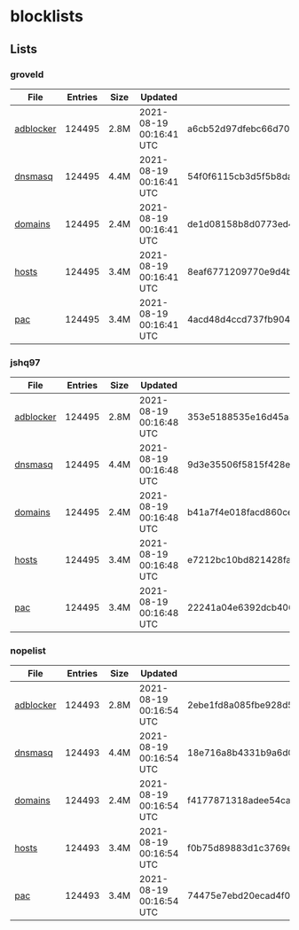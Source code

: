 # blocklists

## Lists

### groveld

|File|Entries|Size|Updated|Hash|
|-|-|-|-|-|
|[adblocker](https://raw.githubusercontent.com/groveld/blocklists/lists/groveld/adblocker.txt)|124495|2.8M|2021-08-19 00:16:41 UTC|a6cb52d97dfebc66d7038f98158a17285e2820e989b9c7fd40f7cb9f0e93f74c|
|[dnsmasq](https://raw.githubusercontent.com/groveld/blocklists/lists/groveld/dnsmasq.txt)|124495|4.4M|2021-08-19 00:16:41 UTC|54f0f6115cb3d5f5b8da34888117e202787c99702ff64fdad6ee99dfc07c0511|
|[domains](https://raw.githubusercontent.com/groveld/blocklists/lists/groveld/domains.txt)|124495|2.4M|2021-08-19 00:16:41 UTC|de1d08158b8d0773ed43c325da14d4500d4c24f5c3594468ce040198beea937f|
|[hosts](https://raw.githubusercontent.com/groveld/blocklists/lists/groveld/hosts.txt)|124495|3.4M|2021-08-19 00:16:41 UTC|8eaf6771209770e9d4bd243a9ce3cf7f446531d6e498bd904cd1f8f9a0a59915|
|[pac](https://raw.githubusercontent.com/groveld/blocklists/lists/groveld/pac.txt)|124495|3.4M|2021-08-19 00:16:41 UTC|4acd48d4ccd737fb9047121399769dc9db5a6c9219522691186d6e6d2d56ff4b|

### jshq97

|File|Entries|Size|Updated|Hash|
|-|-|-|-|-|
|[adblocker](https://raw.githubusercontent.com/groveld/blocklists/lists/jshq97/adblocker.txt)|124495|2.8M|2021-08-19 00:16:48 UTC|353e5188535e16d45a3681a1c1584a5ce01559820757dbadc6666ea7a381edf2|
|[dnsmasq](https://raw.githubusercontent.com/groveld/blocklists/lists/jshq97/dnsmasq.txt)|124495|4.4M|2021-08-19 00:16:48 UTC|9d3e35506f5815f428ebbf46ffd60b6f9e84a19f65b4ed40836b13019ddbc6b1|
|[domains](https://raw.githubusercontent.com/groveld/blocklists/lists/jshq97/domains.txt)|124495|2.4M|2021-08-19 00:16:48 UTC|b41a7f4e018facd860ce80ecc4bbc64e05ec0e5d2536ab402d24cb82809d5158|
|[hosts](https://raw.githubusercontent.com/groveld/blocklists/lists/jshq97/hosts.txt)|124495|3.4M|2021-08-19 00:16:48 UTC|e7212bc10bd821428fa49f84c50ca1078e3273a7d53e752b36eae87d28edc3fd|
|[pac](https://raw.githubusercontent.com/groveld/blocklists/lists/jshq97/pac.txt)|124495|3.4M|2021-08-19 00:16:48 UTC|22241a04e6392dcb406a5102c5c7eb29d76be9da765c28c139db40ac75e5b3f9|

### nopelist

|File|Entries|Size|Updated|Hash|
|-|-|-|-|-|
|[adblocker](https://raw.githubusercontent.com/groveld/blocklists/lists/nopelist/adblocker.txt)|124493|2.8M|2021-08-19 00:16:54 UTC|2ebe1fd8a085fbe928d58e04f2eee64942eb4d81dc78daa38874070b231b24cd|
|[dnsmasq](https://raw.githubusercontent.com/groveld/blocklists/lists/nopelist/dnsmasq.txt)|124493|4.4M|2021-08-19 00:16:54 UTC|18e716a8b4331b9a6d0f4308bc6134ab29ed37df13914940ee860090355b156d|
|[domains](https://raw.githubusercontent.com/groveld/blocklists/lists/nopelist/domains.txt)|124493|2.4M|2021-08-19 00:16:54 UTC|f4177871318adee54cab381a46f130b4a251f4f398a084124a189a96e766bcd0|
|[hosts](https://raw.githubusercontent.com/groveld/blocklists/lists/nopelist/hosts.txt)|124493|3.4M|2021-08-19 00:16:54 UTC|f0b75d89883d1c3769e67e3d41b194c157f16306c20eebfeb2fa6da6ca15a11c|
|[pac](https://raw.githubusercontent.com/groveld/blocklists/lists/nopelist/pac.txt)|124493|3.4M|2021-08-19 00:16:54 UTC|74475e7ebd20ecad4f0b9da567c7cd055590aab3177f2208ba26fdde0ebb0474|
